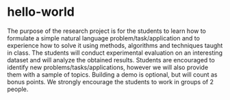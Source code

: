 # hello-world
The purpose of the research project is for the students to learn how to formulate a simple natural language problem/task/application and to experience how to solve it using methods, algorithms and techniques taught in class. The students will conduct experimental evaluation on an interesting dataset and will analyze the obtained results. Students are encouraged to identify new problems/tasks/applications, however we will also provide them with a sample of topics. Building a demo is optional, but will count as bonus points. We strongly encourage the students to work in groups of 2 people. 
